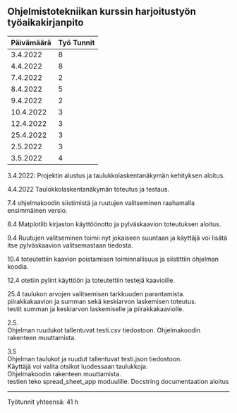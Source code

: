 ## Ohjelmistotekniikan kurssin harjoitustyön työaikakirjanpito  

| Päivämäärä    | Työ Tunnit    |
| ------------- | ------------- |
| 3.4.2022      |   8            |
| 4.4.2022      |   8            |
|7.4.2022       |   2            |
|8.4.2022       |   5            |
|9.4.2022       |   2            |
|10.4.2022      |   3            |
|12.4.2022      |   3            |
|25.4.2022      |   3            |
|2.5.2022       |   3            |
|3.5.2022       |   4            |


3.4.2022:
Projektin alustus ja taulukkolaskentanäkymän kehityksen aloitus.

4.4.2022
Taulokkolaskentanäkymän toteutus ja testaus.

7.4
ohjelmakoodin siistimistä ja ruutujen valitseminen raahamalla ensimmäinen versio.

8.4
Matplotlib kirjaston käyttöönotto ja pylväskaavion toteutuksen aloitus.

9.4
Ruutujen valitseminen toimii nyt jokaiseen suuntaan ja käyttäjä voi lisätä itse pylväskaavion valitsemastaan tiedosta.

10.4 
toteutettiin kaavion poistamisen toiminnallisuus ja siistittiin ohjelman koodia.

12.4
otetiin pylint käyttöön ja toteutettiin testejä kaavioille.

25.4
taulukon arvojen valitsemisen tarkkuuden parantamista.  
piirakkakaavion ja summan sekä keskiarvon laskemisen toteutus.  
testit summan ja keskiarvon laskemiselle ja piirakkakaaviolle.  

2.5.  
Ohjelman ruudukot tallentuvat testi.csv tiedostoon.
Ohjelmakoodin rakenteen muuttamista.

3.5  
Ohjelman taulukot ja ruudut tallentuvat testi.json tiedostoon.  
Käyttäjä voi valita otsikot luodessaan taulukkoja.  
Ohjelmakoodin rakenteen muuttamista.  
testien teko spread_sheet_app moduulille.
Docstring documentaation aloitus

------------------
Työtunnit yhteensä: 41 h
